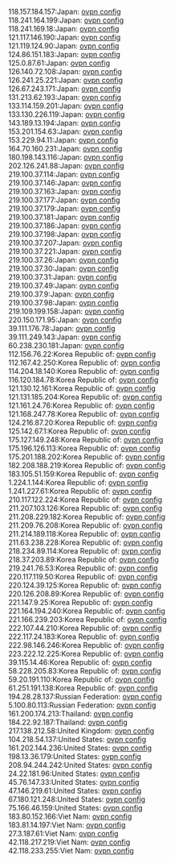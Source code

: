 118.157.184.157:Japan: [ovpn config](vpn/118_157_184_157.ovpn)  
118.241.164.199:Japan: [ovpn config](vpn/118_241_164_199.ovpn)  
118.241.169.18:Japan: [ovpn config](vpn/118_241_169_18.ovpn)  
121.117.146.190:Japan: [ovpn config](vpn/121_117_146_190.ovpn)  
121.119.124.90:Japan: [ovpn config](vpn/121_119_124_90.ovpn)  
124.86.151.183:Japan: [ovpn config](vpn/124_86_151_183.ovpn)  
125.0.87.61:Japan: [ovpn config](vpn/125_0_87_61.ovpn)  
126.140.72.108:Japan: [ovpn config](vpn/126_140_72_108.ovpn)  
126.241.25.221:Japan: [ovpn config](vpn/126_241_25_221.ovpn)  
126.67.243.171:Japan: [ovpn config](vpn/126_67_243_171.ovpn)  
131.213.62.193:Japan: [ovpn config](vpn/131_213_62_193.ovpn)  
133.114.159.201:Japan: [ovpn config](vpn/133_114_159_201.ovpn)  
133.130.226.119:Japan: [ovpn config](vpn/133_130_226_119.ovpn)  
143.189.13.194:Japan: [ovpn config](vpn/143_189_13_194.ovpn)  
153.201.154.63:Japan: [ovpn config](vpn/153_201_154_63.ovpn)  
153.229.94.11:Japan: [ovpn config](vpn/153_229_94_11.ovpn)  
164.70.160.231:Japan: [ovpn config](vpn/164_70_160_231.ovpn)  
180.198.143.116:Japan: [ovpn config](vpn/180_198_143_116.ovpn)  
202.126.241.88:Japan: [ovpn config](vpn/202_126_241_88.ovpn)  
219.100.37.114:Japan: [ovpn config](vpn/219_100_37_114.ovpn)  
219.100.37.146:Japan: [ovpn config](vpn/219_100_37_146.ovpn)  
219.100.37.163:Japan: [ovpn config](vpn/219_100_37_163.ovpn)  
219.100.37.177:Japan: [ovpn config](vpn/219_100_37_177.ovpn)  
219.100.37.179:Japan: [ovpn config](vpn/219_100_37_179.ovpn)  
219.100.37.181:Japan: [ovpn config](vpn/219_100_37_181.ovpn)  
219.100.37.186:Japan: [ovpn config](vpn/219_100_37_186.ovpn)  
219.100.37.198:Japan: [ovpn config](vpn/219_100_37_198.ovpn)  
219.100.37.207:Japan: [ovpn config](vpn/219_100_37_207.ovpn)  
219.100.37.221:Japan: [ovpn config](vpn/219_100_37_221.ovpn)  
219.100.37.26:Japan: [ovpn config](vpn/219_100_37_26.ovpn)  
219.100.37.30:Japan: [ovpn config](vpn/219_100_37_30.ovpn)  
219.100.37.31:Japan: [ovpn config](vpn/219_100_37_31.ovpn)  
219.100.37.49:Japan: [ovpn config](vpn/219_100_37_49.ovpn)  
219.100.37.9:Japan: [ovpn config](vpn/219_100_37_9.ovpn)  
219.100.37.98:Japan: [ovpn config](vpn/219_100_37_98.ovpn)  
219.109.199.158:Japan: [ovpn config](vpn/219_109_199_158.ovpn)  
220.150.171.95:Japan: [ovpn config](vpn/220_150_171_95.ovpn)  
39.111.176.78:Japan: [ovpn config](vpn/39_111_176_78.ovpn)  
39.111.249.143:Japan: [ovpn config](vpn/39_111_249_143.ovpn)  
60.238.230.181:Japan: [ovpn config](vpn/60_238_230_181.ovpn)  
112.156.76.22:Korea Republic of: [ovpn config](vpn/112_156_76_22.ovpn)  
112.167.42.250:Korea Republic of: [ovpn config](vpn/112_167_42_250.ovpn)  
114.204.18.140:Korea Republic of: [ovpn config](vpn/114_204_18_140.ovpn)  
116.120.184.78:Korea Republic of: [ovpn config](vpn/116_120_184_78.ovpn)  
121.130.12.161:Korea Republic of: [ovpn config](vpn/121_130_12_161.ovpn)  
121.131.185.204:Korea Republic of: [ovpn config](vpn/121_131_185_204.ovpn)  
121.161.24.76:Korea Republic of: [ovpn config](vpn/121_161_24_76.ovpn)  
121.168.247.78:Korea Republic of: [ovpn config](vpn/121_168_247_78.ovpn)  
124.216.87.20:Korea Republic of: [ovpn config](vpn/124_216_87_20.ovpn)  
125.142.67.1:Korea Republic of: [ovpn config](vpn/125_142_67_1.ovpn)  
175.127.149.248:Korea Republic of: [ovpn config](vpn/175_127_149_248.ovpn)  
175.196.126.113:Korea Republic of: [ovpn config](vpn/175_196_126_113.ovpn)  
175.201.188.202:Korea Republic of: [ovpn config](vpn/175_201_188_202.ovpn)  
182.208.188.219:Korea Republic of: [ovpn config](vpn/182_208_188_219.ovpn)  
183.105.51.159:Korea Republic of: [ovpn config](vpn/183_105_51_159.ovpn)  
1.224.1.144:Korea Republic of: [ovpn config](vpn/1_224_1_144.ovpn)  
1.241.227.61:Korea Republic of: [ovpn config](vpn/1_241_227_61.ovpn)  
210.117.122.224:Korea Republic of: [ovpn config](vpn/210_117_122_224.ovpn)  
211.207.103.126:Korea Republic of: [ovpn config](vpn/211_207_103_126.ovpn)  
211.208.229.182:Korea Republic of: [ovpn config](vpn/211_208_229_182.ovpn)  
211.209.76.208:Korea Republic of: [ovpn config](vpn/211_209_76_208.ovpn)  
211.214.189.118:Korea Republic of: [ovpn config](vpn/211_214_189_118.ovpn)  
211.63.238.228:Korea Republic of: [ovpn config](vpn/211_63_238_228.ovpn)  
218.234.89.114:Korea Republic of: [ovpn config](vpn/218_234_89_114.ovpn)  
218.37.203.89:Korea Republic of: [ovpn config](vpn/218_37_203_89.ovpn)  
219.241.76.53:Korea Republic of: [ovpn config](vpn/219_241_76_53.ovpn)  
220.117.119.50:Korea Republic of: [ovpn config](vpn/220_117_119_50.ovpn)  
220.124.39.125:Korea Republic of: [ovpn config](vpn/220_124_39_125.ovpn)  
220.126.208.89:Korea Republic of: [ovpn config](vpn/220_126_208_89.ovpn)  
221.147.9.25:Korea Republic of: [ovpn config](vpn/221_147_9_25.ovpn)  
221.164.194.240:Korea Republic of: [ovpn config](vpn/221_164_194_240.ovpn)  
221.166.239.203:Korea Republic of: [ovpn config](vpn/221_166_239_203.ovpn)  
222.107.44.210:Korea Republic of: [ovpn config](vpn/222_107_44_210.ovpn)  
222.117.24.183:Korea Republic of: [ovpn config](vpn/222_117_24_183.ovpn)  
222.98.146.246:Korea Republic of: [ovpn config](vpn/222_98_146_246.ovpn)  
223.222.12.225:Korea Republic of: [ovpn config](vpn/223_222_12_225.ovpn)  
39.115.14.46:Korea Republic of: [ovpn config](vpn/39_115_14_46.ovpn)  
58.228.205.83:Korea Republic of: [ovpn config](vpn/58_228_205_83.ovpn)  
59.20.191.110:Korea Republic of: [ovpn config](vpn/59_20_191_110.ovpn)  
61.251.191.138:Korea Republic of: [ovpn config](vpn/61_251_191_138.ovpn)  
194.28.28.137:Russian Federation: [ovpn config](vpn/194_28_28_137.ovpn)  
5.100.80.113:Russian Federation: [ovpn config](vpn/5_100_80_113.ovpn)  
161.200.174.213:Thailand: [ovpn config](vpn/161_200_174_213.ovpn)  
184.22.92.187:Thailand: [ovpn config](vpn/184_22_92_187.ovpn)  
217.138.212.58:United Kingdom: [ovpn config](vpn/217_138_212_58.ovpn)  
104.218.54.137:United States: [ovpn config](vpn/104_218_54_137.ovpn)  
161.202.144.236:United States: [ovpn config](vpn/161_202_144_236.ovpn)  
198.13.36.179:United States: [ovpn config](vpn/198_13_36_179.ovpn)  
208.94.244.242:United States: [ovpn config](vpn/208_94_244_242.ovpn)  
24.22.181.96:United States: [ovpn config](vpn/24_22_181_96.ovpn)  
45.76.147.33:United States: [ovpn config](vpn/45_76_147_33.ovpn)  
47.146.219.61:United States: [ovpn config](vpn/47_146_219_61.ovpn)  
67.180.121.248:United States: [ovpn config](vpn/67_180_121_248.ovpn)  
75.166.46.159:United States: [ovpn config](vpn/75_166_46_159.ovpn)  
183.80.152.166:Viet Nam: [ovpn config](vpn/183_80_152_166.ovpn)  
183.81.14.197:Viet Nam: [ovpn config](vpn/183_81_14_197.ovpn)  
27.3.187.61:Viet Nam: [ovpn config](vpn/27_3_187_61.ovpn)  
42.118.217.219:Viet Nam: [ovpn config](vpn/42_118_217_219.ovpn)  
42.118.233.255:Viet Nam: [ovpn config](vpn/42_118_233_255.ovpn)  
